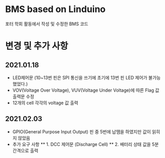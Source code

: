 # BMS based on Linduino
 포터 학회 활동에서 작성 및 수정한 BMS 코드 
# 변경 및 추가 사항
## 2021.01.18
* LED제어문 (10~13번 핀은 SPI 통신을 쓰기에 초기에 13번 핀 LED 제어가 불가능 했었다.)
* VOV(Voltage Over Voltage), VUV(Voltage Under Voltage)에 따른 Flag 값 출력문 수정 
* 12개의 cell 각각의 voltage 값 출력 
## 2021.02.03
* GPIO(General Purpose Input Output) 핀 중 5번에 납땜을 하였지만 값이 읽히지 않았음
* 추가 요구 사항 
** 1. DCC 제어문 (Discharge Cell)
** 2. 배터리 상태 값을 5분 간격으로 출력 
